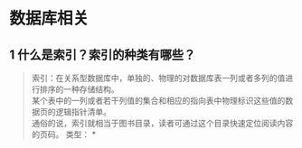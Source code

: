 # 数据库相关
## 1 什么是索引？索引的种类有哪些？
> 索引：在关系型数据库中，单独的、物理的对数据库表一列或者多列的值进行排序的一种存储结构。      
> 某个表中的一列或者若干列值的集合和相应的指向表中物理标识这些值的数据页的逻辑指针清单。       
> 通俗的说，索引就相当于图书目录，读者可通过这个目录快速定位阅读内容的页码。
> 类型：
> * 